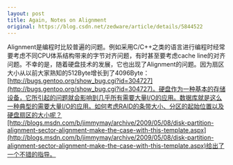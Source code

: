 ```yaml
---
layout: post
title: Again, Notes on Alignment
original: https://blog.csdn.net/zedware/article/details/5844522
---
```

Alignment是编程时比较普遍的问题。例如采用C/C++之类的语言进行编程时经常要考虑不同CPU体系结构带来的字节对齐问题，有时甚至要考虑cache line的对齐问题。不幸的是，随着硬盘技术的发展，它也出现了Alignment的问题。因为扇区大小从以前大家熟知的512Byte增长到了4096Byte：[http://bugs.gentoo.org/show_bug.cgi?id=304727](http://bugs.gentoo.org/show_bug.cgi?id=304727)。硬盘作为一种基本的存储设备，它所引起的问题就会影响到几乎所有需要大量I/O的应用。数据库就是这么一种典型的需要大量I/O的应用。如何考虑RAID的条带大小、分区的起始位置以及硬盘扇区的大小呢？[http://blogs.msdn.com/b/jimmymay/archive/2009/05/08/disk-partition-alignment-sector-alignment-make-the-case-with-this-template.aspx](http://blogs.msdn.com/b/jimmymay/archive/2009/05/08/disk-partition-alignment-sector-alignment-make-the-case-with-this-template.aspx)给出了一个不错的指导。
 
